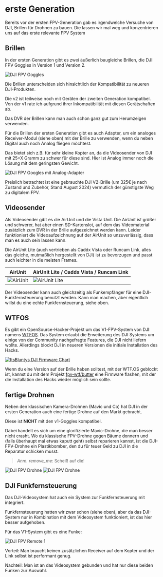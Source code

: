 # erste Generation

Bereits vor der ersten FPV-Generation gab es irgendwelche Versuche von DJI, Brillen für Drohnen zu bauen. Die lassen wir mal weg und konzentrieren uns auf das erste relevante FPV System

## Brillen

In der ersten Generation gibt es zwei äußerlich baugleiche Brillen, die DJI FPV Goggles in Version 1 und Version 2.

![DJI FPV Goggles](/img/DJI/dji_fpv_goggles.png)

Die Brillen unterscheiden sich hinsichtlich der Kompatibilität zu neueren DJI-Produkten.

Die v2 ist teilweise noch mit Geräten der zweiten Generation kompatibel. Von der v1 rate ich aufgrund ihrer Inkompatibilität mit diesen Gerätschaften ab.

Das DVR der Brillen kann man auch schon ganz gut zum Herumzeigen verwenden.

Für die Brillen der ersten Generation gibt es auch Adapter, um ein analoges Receiver-Modul (siehe oben) mit der Brille zu verwenden, wenn du neben Digital auch noch Analog fliegen möchtest.

Das bietet sich z.B. für sehr kleine Kopter an, da die Videosender von DJI mit 25+X Gramm zu schwer für diese sind. Hier ist Analog immer noch die Lösung mit dem geringsten Gewicht.

![DJI FPV Googles mit Analog-Adapter](/img/DJI/dji_analog_adapter.png)

Preislich betrachtet ist eine gebrauchte DJI V2-Brille (um 325€ je nach Zustand und Zubehör, Stand August 2024) vermutlich der günstigste Weg zu digitalem FPV.


## Videosender

Als Videosender gibt es die AirUnit und die Vista Unit. Die AirUnit ist größer und schwerer, hat aber einen SD-Kartenslot, auf dem das Videomaterial zusätzlich zum DVR in der Brille aufgezeichnet werden kann. Leider funktioniert die Videoaufzeichnung auf der AirUnit so unzuverlässig, dass man es auch sein lassen kann.

Die AirUnit Lite (auch vertrieben als Caddx Vista oder Runcam Link, alles das gleiche, mutmaßlich hergestellt von DJI) ist zu bevorzugen und passt auch leichter in die meisten Frames.

| AirUnit                               | AirUnit Lite / Caddx Vista / Runcam Link        |
| ------------------------------------- | ----------------------------------------------- |
| ![AirUnit](/img/DJI/dji_air_unit.png) | ![AirUnit Lite](/img/DJI/dji_air_unit_lite.png) |

Der Videosender kann auch gleichzeitig als Funkempfänger für eine DJI-Funkfernsteuerung benutzt werden. Kann man machen, aber eigentlich willst du eine echte Funkfernsteuerung, siehe oben.

## WTFOS

Es gibt ein OpenSource-Hacker-Projekt um das V1-FPV-System von DJI namens [WTFOS](https://fpv.wtf/). Das System erlaubt die Erweiterung des DJI Systems um einige von der Community nachgefragte Features, die DJI nicht liefern wollte. Allerdings blockt DJI in neueren Versionen die initiale Installation des Hacks.

<a href="/img/itsblunty/itsblunty_dji_firmware_chart.png" data-lightbox="blunty-dji-fw-chart" data-title="ItsBluntys DJI Firmware Chart"><img src="/img/itsblunty/itsblunty_dji_firmware_chart.png" alt="ItsBluntys DJI Firmware Chart"></a>

Wenn du eine Version auf der Brille haben solltest, mit der WTF.OS geblockt ist, kannst du mit dem Projekt [fpv-wtf/butter](https://github.com/fpv-wtf/butter) eine Firmware flashen, mit der die Installation des Hacks wieder möglich sein sollte.

## fertige Drohnen

Neben den klassischen Kamera-Drohnen (Mavic und Co) hat DJI in der ersten Generation auch eine fertige Drohne auf den Markt gebracht.

Diese ist **NICHT** mit den v1-Goggles kompatibel.

Dabei handelt es sich um eine glorifizierte Mavic-Drohne, die man besser nicht crasht. Wo du klassische FPV-Drohne gegen Bäume donnern und (falls überhaupt mal etwas kaputt geht) selbst reparieren kannst, ist die DJI-FPV-Drohne ein Plastikbomber, den du für teuer Geld zu DJI in die Reparatur schicken musst.

> *Anm. remove_me*: Scheiß auf die!

![DJI FPV Drohne](/img/DJI/dji_fpv_drone.png)
![DJI FPV Drohne](/img/memes/dji_fpv.png)

## DJI Funkfernsteuerung

Das DJI-Videosystem hat auch ein System zur Funkfernsteuerung mit integriert.

Funkfernsteuerung hatten wir zwar schon (siehe oben), aber da das DJI-System nur in Kombination mit dem Videosystem funktioniert, ist das hier besser aufgehoben.

Für das V1-System gibt es eine Funke:

![DJI FPV Remote 1](/img/DJI/dji_fpv_remote_1.png)

Vorteil: Man braucht keinen zusätzlichen Receiver auf dem Kopter und der Link selbst ist performant genug.

Nachteil: Man ist an das Videosystem gebunden und hat nur diese beiden Funken zur Auswahl.
